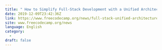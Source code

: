 ```yaml
---
title: " How to Simplify Full-Stack Development with a Unified Architecture "
date: 2019-12-09T23:42:36Z
link: https://www.freecodecamp.org/news/full-stack-unified-architecture/?utm_medium=RSS&utm_source=news.12bit.vn
site: www.freecodecamp.org/news
language: English
category:
  -   
draft: false
---
```

